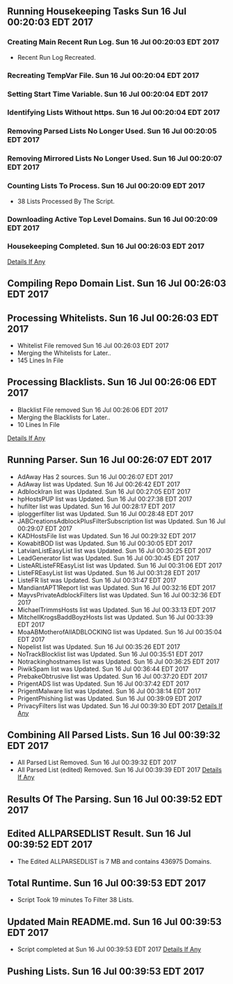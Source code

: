 ## Running Housekeeping Tasks Sun 16 Jul 00:20:03 EDT 2017
### Creating Main Recent Run Log. Sun 16 Jul 00:20:03 EDT 2017
* Recent Run Log Recreated.

### Recreating TempVar File. Sun 16 Jul 00:20:04 EDT 2017

### Setting Start Time Variable. Sun 16 Jul 00:20:04 EDT 2017

### Identifying Lists Without https. Sun 16 Jul 00:20:04 EDT 2017

### Removing Parsed Lists No Longer Used. Sun 16 Jul 00:20:05 EDT 2017

### Removing Mirrored Lists No Longer Used. Sun 16 Jul 00:20:07 EDT 2017

### Counting Lists To Process. Sun 16 Jul 00:20:09 EDT 2017
* 38 Lists Processed By The Script. 

### Downloading Active Top Level Domains. Sun 16 Jul 00:20:09 EDT 2017

### Housekeeping Completed. Sun 16 Jul 00:26:03 EDT 2017

[Details If Any](https://raw.githubusercontent.com/deathbybandaid/piholeparser/master/RecentRunLogs/-Running-Housekeeping-Tasks.txt)

## Compiling Repo Domain List. Sun 16 Jul 00:26:03 EDT 2017
## Processing Whitelists. Sun 16 Jul 00:26:03 EDT 2017
* Whitelist File removed Sun 16 Jul 00:26:03 EDT 2017
* Merging the Whitelists for Later..
* 145 Lines In File

## Processing Blacklists. Sun 16 Jul 00:26:06 EDT 2017
* Blacklist File removed Sun 16 Jul 00:26:06 EDT 2017
* Merging the Blacklists for Later..
* 10 Lines In File

[Details If Any](https://raw.githubusercontent.com/deathbybandaid/piholeparser/master/RecentRunLogs/-Compiling-Repo-Domain-List.txt)

## Running Parser. Sun 16 Jul 00:26:07 EDT 2017
* AdAway Has 2 sources. Sun 16 Jul 00:26:07 EDT 2017
* AdAway list was Updated. Sun 16 Jul 00:26:42 EDT 2017
* AdblockIran list was Updated. Sun 16 Jul 00:27:05 EDT 2017
* hpHostsPUP list was Updated. Sun 16 Jul 00:27:38 EDT 2017
* hufilter list was Updated. Sun 16 Jul 00:28:17 EDT 2017
* iploggerfilter list was Updated. Sun 16 Jul 00:28:48 EDT 2017
* JABCreationsAdblockPlusFilterSubscription list was Updated. Sun 16 Jul 00:29:07 EDT 2017
* KADHostsFile list was Updated. Sun 16 Jul 00:29:32 EDT 2017
* KowabitBOD list was Updated. Sun 16 Jul 00:30:05 EDT 2017
* LatvianListEasyList list was Updated. Sun 16 Jul 00:30:25 EDT 2017
* LeadGenerator list was Updated. Sun 16 Jul 00:30:45 EDT 2017
* ListeARListeFREasyList list was Updated. Sun 16 Jul 00:31:06 EDT 2017
* ListeFREasyList list was Updated. Sun 16 Jul 00:31:28 EDT 2017
* ListeFR list was Updated. Sun 16 Jul 00:31:47 EDT 2017
* MandiantAPT1Report list was Updated. Sun 16 Jul 00:32:16 EDT 2017
* MayvsPrivateAdblockFilters list was Updated. Sun 16 Jul 00:32:36 EDT 2017
* MichaelTrimmsHosts list was Updated. Sun 16 Jul 00:33:13 EDT 2017
* MitchellKrogsBaddBoyzHosts list was Updated. Sun 16 Jul 00:33:39 EDT 2017
* MoaABMotherofAllADBLOCKING list was Updated. Sun 16 Jul 00:35:04 EDT 2017
* Nopelist list was Updated. Sun 16 Jul 00:35:26 EDT 2017
* NoTrackBlocklist list was Updated. Sun 16 Jul 00:35:51 EDT 2017
* Notrackinghostnames list was Updated. Sun 16 Jul 00:36:25 EDT 2017
* PiwikSpam list was Updated. Sun 16 Jul 00:36:44 EDT 2017
* PrebakeObtrusive list was Updated. Sun 16 Jul 00:37:20 EDT 2017
* PrigentADS list was Updated. Sun 16 Jul 00:37:42 EDT 2017
* PrigentMalware list was Updated. Sun 16 Jul 00:38:14 EDT 2017
* PrigentPhishing list was Updated. Sun 16 Jul 00:39:09 EDT 2017
* PrivacyFilters list was Updated. Sun 16 Jul 00:39:30 EDT 2017
[Details If Any](https://raw.githubusercontent.com/deathbybandaid/piholeparser/master/RecentRunLogs/-Running-Parser.txt)

## Combining All Parsed Lists. Sun 16 Jul 00:39:32 EDT 2017
* All Parsed List Removed. Sun 16 Jul 00:39:32 EDT 2017
* All Parsed List (edited) Removed. Sun 16 Jul 00:39:39 EDT 2017
[Details If Any](https://raw.githubusercontent.com/deathbybandaid/piholeparser/master/RecentRunLogs/-Combining-All-Parsed-Lists.txt)

## Results Of The Parsing. Sun 16 Jul 00:39:52 EDT 2017
## Edited ALLPARSEDLIST Result. Sun 16 Jul 00:39:52 EDT 2017
* The Edited ALLPARSEDLIST is 7 MB and contains 	436975 Domains.

## Total Runtime. Sun 16 Jul 00:39:53 EDT 2017
* Script Took 19 minutes To Filter 38 Lists.

## Updated Main README.md. Sun 16 Jul 00:39:53 EDT 2017

* Script completed at Sun 16 Jul 00:39:53 EDT 2017
[Details If Any](https://raw.githubusercontent.com/deathbybandaid/piholeparser/master/RecentRunLogs/-Results-Of-The-Parsing.txt)

## Pushing Lists. Sun 16 Jul 00:39:53 EDT 2017
